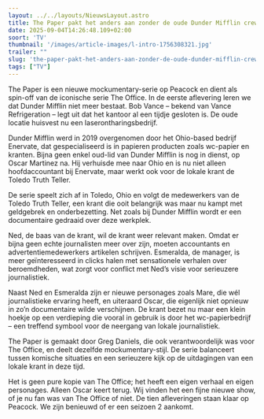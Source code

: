 ```yaml
---
layout: ../../layouts/NieuwsLayout.astro
title: The Paper pakt het anders aan zonder de oude Dunder Mifflin crew
date: 2025-09-04T14:26:48.109+02:00
soort: 'TV'
thumbnail: '/images/article-images/l-intro-1756308321.jpg'
trailer: ""
slug: 'the-paper-pakt-het-anders-aan-zonder-de-oude-dunder-mifflin-crew'
tags: ["TV"]
---
```


The Paper is een nieuwe mockumentary-serie op Peacock en dient als spin-off van
de iconische serie The Office. In de eerste aflevering leren we dat Dunder
Mifflin niet meer bestaat. Bob Vance – bekend van Vance Refrigeration – legt uit
dat het kantoor al een tijdje gesloten is. De oude locatie huisvest nu een
laserontharingsbedrijf.

Dunder Mifflin werd in 2019 overgenomen door het Ohio-based bedrijf Enervate,
dat gespecialiseerd is in papieren producten zoals wc-papier en kranten. Bijna
geen enkel oud-lid van Dunder Mifflin is nog in dienst, op Oscar Martinez na.
Hij verhuisde mee naar Ohio en is nu niet alleen hoofdaccountant bij Enervate,
maar werkt ook voor de lokale krant de Toledo Truth Teller.

De serie speelt zich af in Toledo, Ohio en volgt de medewerkers van de Toledo
Truth Teller, een krant die ooit belangrijk was maar nu kampt met geldgebrek en
onderbezetting. Net zoals bij Dunder Mifflin wordt er een documentaire gedraaid
over deze werkplek.

Ned, de baas van de krant, wil de krant weer relevant maken. Omdat er bijna geen
echte journalisten meer over zijn, moeten accountants en advertentiemedewerkers
artikelen schrijven. Esmeralda, de manager, is meer geïnteresseerd in clicks
halen met sensationele verhalen over beroemdheden, wat zorgt voor conflict met
Ned’s visie voor serieuzere journalistiek.

Naast Ned en Esmeralda zijn er nieuwe personages zoals Mare, die wél
journalistieke ervaring heeft, en uiteraard Oscar, die eigenlijk niet opnieuw in
zo’n documentaire wilde verschijnen. De krant bezet nu maar een klein hoekje op
een verdieping die vooral in gebruik is door het wc-papierbedrijf – een treffend
symbool voor de neergang van lokale journalistiek.

The Paper is gemaakt door Greg Daniels, die ook verantwoordelijk was voor The
Office, en deelt dezelfde mockumentary-stijl. De serie balanceert tussen
komische situaties en een serieuzere kijk op de uitdagingen van een lokale krant
in deze tijd.

Het is geen pure kopie van The Office; het heeft een eigen verhaal en eigen
personages. Alleen Oscar keert terug. Wij vinden het een fijne nieuwe show, of
je nu fan was van The Office of niet. De tien afleveringen staan klaar op
Peacock. We zijn benieuwd of er een seizoen 2 aankomt.